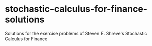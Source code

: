 # stochastic-calculus-for-finance-solutions
Solutions for the exercise problems of Steven E. Shreve's Stochastic Calculus for Finance
